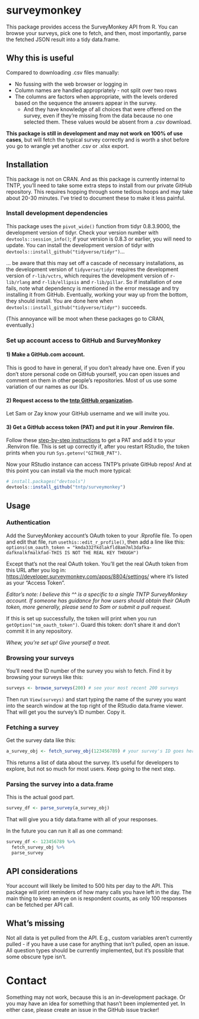 
<!-- README.md is generated from README.Rmd. Please edit that file -->

# surveymonkey

<!-- badges: start -->

<!-- badges: end -->

This package provides access the SurveyMonkey API from R. You can browse
your surveys, pick one to fetch, and then, most importantly, parse the
fetched JSON result into a tidy data.frame.

## Why this is useful

Compared to downloading .csv files manually:

  - No fussing with the web browser or logging in
  - Column names are handled appropriately - not split over two rows
  - The columns are factors when appropriate, with the levels ordered
    based on the sequence the answers appear in the survey.
      - And they have knowledge of all choices that were offered on the
        survey, even if they’re missing from the data because no one
        selected them. These values would be absent from a .csv
        download.

**This package is still in development and may not work on 100% of use
cases**, but will fetch the typical survey correctly and is worth a shot
before you go to wrangle yet another .csv or .xlsx export.

## Installation

This package is not on CRAN. And as this package is currently internal
to TNTP, you’ll need to take some extra steps to install from our
private GitHub repository. This requires hopping through some tedious
hoops and may take about 20-30 minutes. I’ve tried to document these to
make it less painful.

### Install development dependencies

This package uses the `pivot_wide()` function from tidyr 0.8.3.9000, the
development version of tidyr. Check your version number with
`devtools::session_info()`; if your version is 0.8.3 or earlier, you
will need to update. You can install the development version of tidyr
with `devtools::install_github("tidyverse/tidyr")`…

… be aware that this may set off a cascade of necessary installations,
as the development version of `tidyverse/tidyr` requires the development
version of `r-lib/vctrs`, which requires the development version of
`r-lib/rlang` and `r-lib/ellipsis` and `r-lib/pillar`. So if
installation of one fails, note what dependency is mentioned in the
error message and try installing it from GitHub. Eventually, working
your way up from the bottom, they should install. You are done here when
`devtools::install_github("tidyverse/tidyr")` succeeds.

(This annoyance will be moot when these packages go to CRAN,
eventually.)

### Set up account access to GitHub and SurveyMonkey

#### 1\) Make a GitHub.com account.

This is good to have in general, if you don’t already have one. Even if
you don’t store personal code on GitHub yourself, you can open issues
and comment on them in other people’s repositories. Most of us use some
variation of our names as our
IDs.

#### 2\) Request access to the [tntp GitHub organization](https://github.com/tntp/).

Let Sam or Zay know your GitHub username and we will invite
you.

#### 3\) Get a GitHub access token (PAT) and put it in your .Renviron file.

Follow these [step-by-step
instructions](https://happygitwithr.com/github-pat.html#step-by-step) to
get a PAT and add it to your .Renviron file. This is set up correctly
if, after you restart RStudio, the token prints when you run
`Sys.getenv("GITHUB_PAT")`.

Now your RStudio instance can access TNTP’s private GitHub repos\! And
at this point you can install via the much more typical:

``` r
# install.packages("devtools")
devtools::install_github("tntp/surveymonkey")
```

## Usage

### Authentication

Add the SurveyMonkey account’s OAuth token to your .Rprofile file. To
open and edit that file, run `usethis::edit_r_profile()`, then add a
line like this: `options(sm_oauth_token =
"kmda332fkdlakfld8am7ml3dafka-dafknalkfmalkfad-THIS IS NOT THE REAL KEY
THOUGH")`

Except that’s not the real OAuth token. You’ll get the real OAuth token
from this URL after you log in:
<https://developer.surveymonkey.com/apps/8804/settings/> where it’s
listed as your “Access Token”.

*Editor’s note: I believe this ^^ is a specific to a single TNTP
SurveyMonkey account. If someone has guidance for how users should
obtain their OAuth token, more generally, please send to Sam or submit a
pull request.*

If this is set up successfully, the token will print when you run
`getOption("sm_oauth_token")`. Guard this token: don’t share it and
don’t commit it in any repository.

*Whew, you’re set up\! Give yourself a treat.*

### Browsing your surveys

You’ll need the ID number of the survey you wish to fetch. Find it by
browsing your surveys like this:

``` r
surveys <- browse_surveys(200) # see your most recent 200 surveys
```

Then run `View(surveys)` and start typing the name of the survey you
want into the search window at the top right of the RStudio data.frame
viewer. That will get you the survey’s ID number. Copy it.

### Fetching a survey

Get the survey data like this:

``` r
a_survey_obj <- fetch_survey_obj(123456789) # your survey's ID goes here
```

This returns a list of data about the survey. It’s useful for developers
to explore, but not so much for most users. Keep going to the next step.

### Parsing the survey into a data.frame

This is the actual good part.

``` r
survey_df <- parse_survey(a_survey_obj)
```

That will give you a tidy data.frame with all of your responses.

In the future you can run it all as one command:

``` r
survey_df <- 123456789 %>%
  fetch_survey_obj %>%
  parse_survey
```

## API considerations

Your account will likely be limited to 500 hits per day to the API. This
package will print reminders of how many calls you have left in the day.
The main thing to keep an eye on is respondent counts, as only 100
responses can be fetched per API call.

## What’s missing

Not all data is yet pulled from the API. E.g., custom variables aren’t
currently pulled - if you have a use case for anything that isn’t
pulled, open an issue. All question types should be currently
implemented, but it’s possible that some obscure type isn’t.

# Contact

Something may not work, because this is an in-development package. Or
you may have an idea for something that hasn’t been implemented yet. In
either case, please create an issue in the GitHub issue tracker\!
